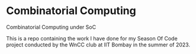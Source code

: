 # Combinatorial Computing
Combinatorial Computing under SoC

This is a repo containing the work I have done for my Season Of Code project conducted by the WnCC club at IIT Bombay in the summer of 2023.

